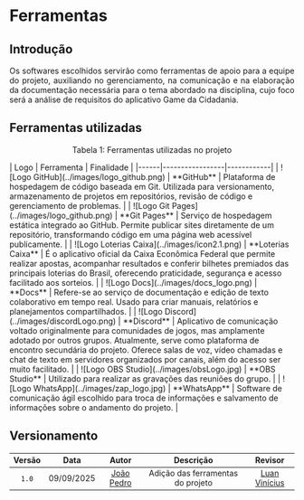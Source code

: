 # Ferramentas 

## Introdução 

<p style="text-align: justify;">
Os softwares escolhidos servirão como ferramentas de apoio para a equipe do projeto, auxiliando no gerenciamento, na comunicação e na elaboração da documentação necessária para o tema abordado na disciplina, cujo foco será a análise de requisitos do aplicativo Game da Cidadania.
</p>

## Ferramentas utilizadas 
<p style="text-align: center;">
Tabela 1: Ferramentas utilizadas no projeto
</p>
| Logo | Ferramenta       | Finalidade |
|------|-----------------|------------|
| ![Logo GitHub](../images/logo_github.png)       | **GitHub** | Plataforma de hospedagem de código baseada em Git. Utilizada para versionamento, armazenamento de projetos em repositórios, revisão de código e gerenciamento de problemas. |
| ![Logo Git Pages](../images/logo_github.png)    | **Git Pages** | Serviço de hospedagem estática integrado ao GitHub. Permite publicar sites diretamente de um repositório, transformando código em uma página web acessível publicamente. |
| ![Logo Loterias Caixa](../images/icon2.1.png) | **Loterias Caixa** | É o aplicativo oficial da Caixa Econômica Federal que permite realizar apostas, acompanhar resultados e conferir bilhetes premiados das principais loterias do Brasil, oferecendo praticidade, segurança e acesso facilitado aos sorteios. |
| ![Logo Docs](../images/docs_logo.png)         | **Docs** | Refere-se ao serviço de documentação e edição de texto colaborativo em tempo real. Usado para criar manuais, relatórios e planejamentos compartilhados. |
| ![Logo Discord](../images/discordLogo.png)      | **Discord** | Aplicativo de comunicação voltado originalmente para comunidades de jogos, mas amplamente adotado por outros grupos. Atualmente, serve como plataforma de encontro secundária do projeto. Oferece salas de voz, vídeo chamadas e chat de texto em servidores organizados por canais, além do acesso ser muito facilitado. |
| ![Logo OBS Studio](../images/obsLogo.jpg)   | **OBS Studio** | Utilizado para realizar as gravações das reuniões do grupo. |
| ![Logo WhatsApp](../images/zap_logo.jpg)     | **WhatsApp** | Software de comunicação ágil escolhido para troca de informações e salvamento de informações sobre o andamento do projeto. |

## Versionamento 

| Versão | Data       | Autor               | Descrição                                    | Revisor |
|:--------:|:------------:|:---------------------:|:----------------------------------------------:|:---------:|
| ``1.0``    | 09/09/2025 | [João Pedro](https://github.com/Jadequilin)   | Adição das ferramentas do projeto | [Luan Vinícius](https://github.com/luannvi) |

